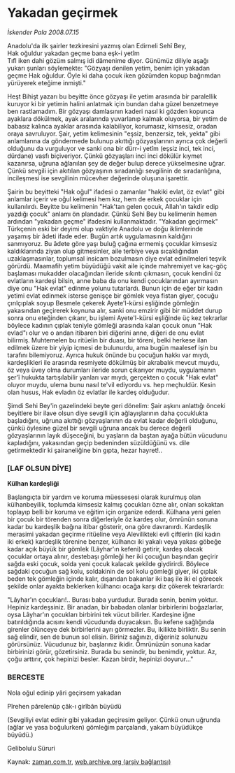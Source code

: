 # Yakadan geçirmek

*İskender Pala 2008.07.15*

<tr><td class="metin" colspan="2" style="padding-top: 20px; padding-left: 5px; padding-right: 10px;">Anadolu'da ilk şairler tezkiresini yazmış olan Edirneli Sehî Bey,<br/>Hak oğuldur yakadan geçme bana eşk-i yetîm<br/>Tıfl iken dahi gözüm salmış idi dâmenime diyor. Günümüz diliyle aşağı yukarı şunları söylemekte: "Gözyaşı denilen yetim, benim için yakadan geçme Hak oğuldur. Öyle ki daha çocuk iken gözümden kopup bağrımdan yürüyerek eteğime inmişti."</td></tr><tr><td class="metin" colspan="2" style="padding-top: 20px; padding-left: 5px; padding-right: 10px;"><p>Heşt Bihişt yazarı bu beyitte önce gözyaşı ile yetim arasında bir paralellik kuruyor ki bir yetimin halini anlatmak için bundan daha güzel benzetmeye ben rastlamadım. Bir gözyaşı damlasının kaderi nasıl ki gözden kopunca ayaklara dökülmek, ayak aralarında yuvarlanıp kalmak oluyorsa, bir yetim de babasız kalınca ayaklar arasında kalabiliyor, korumasız, kimsesiz, oradan oraya savruluyor. Şair, yetim kelimesinin "eşsiz, benzersiz, tek, yekta" gibi anlamlarına da göndermede bulunup akıttığı gözyaşlarının ayrıca çok değerli olduğunu da vurguluyor ve sanki ona bir dürr-i yetîm (eşsiz inci, tek inci, dürdane) vasfı biçiveriyor. Çünkü gözyaşları inci inci dökülür kıymet kazanırsa, uğruna ağlanılan şey de değer bulup derece yükselmesine uğrar. Çünkü sevgili için akıtılan gözyaşının sıradanlığı sevgilinin de sıradanlığına, incileşmesi ise sevgilinin mücevher değerinde oluşuna işarettir. 
<p>Şairin bu beyitteki "Hak oğul" ifadesi o zamanlar "hakiki evlat, öz evlat" gibi anlamlar içerir ve oğul kelimesi hem kız, hem de erkek çocuklar için kullanılırdı. Beyitte bu kelimenin "Hak'tan gelen çocuk, Allah'ın takdir edip yazdığı çocuk" anlamı ön plandadır. Çünkü Sehi Bey bu kelimenin hemen ardından "yakadan geçme" ifadesini kullanmaktadır. "Yakadan geçirmek" Türkçenin eski bir deyimi olup vaktiyle Anadolu ve doğu iklimlerinde yaşamış bir âdeti ifade eder. Bugün artık uygulamasının kaldığını sanmıyoruz. Bu âdete göre yaşı buluğ çağına ermemiş çocuklar kimsesiz kaldıklarında ziyan olup gitmesinler, aile terbiye veya sıcaklığından uzaklaşmasınlar, toplumsal insicam bozulmasın diye evlat edinilmeleri teşvik görürdü. Maamafih yetim büyüdüğü vakit aile içinde mahremiyet ve kaç-göç başlaması mukadder olacağından ileride sıkıntı çıkmasın, çocuk kendini öz evlatların kardeşi bilsin, anne baba da onu kendi çocuklarından ayırmasın diye onu "Hak evlat" edinme yolunu tutarlardı. Bunun için de eğer bir kadın yetimi evlat edinmek isterse genişçe bir gömlek veya fistan giyer, çocuğu çırılçıplak soyup Besmele çekerek Ayete'l-kürsi eşliğinde gömleğin yakasından geçirerek koynuna alır, sanki onu emzirir gibi bir müddet durup sonra onu eteğinden çıkarır, bu işlemi Ayete'l-kürsi eşliğinde üç kez tekrarlar böylece kadının çıplak teniyle gömleği arasında kalan çocuk onun "Hak evlad"ı olur ve o andan itibaren biri diğerini anne, diğeri de onu evlat bilirmiş. Muhtemelen bu ritüelin bir duası, bir töreni, belki herkese ilan edilmek üzere bir yiyip içmesi de bulunurdu, ama bugün maalesef işin bu tarafını bilemiyoruz. Ayrıca hukuk önünde bu çocuğun hakkı var mıydı, kardeşlikleri ile arasında resmiyete dökülmüş bir akrabalık mevcut muydu, öz veya üvey olma durumları ileride sorun çıkarıyor muydu, uygulamanın şer'î hukukta tartışılabilir yanları var mıydı, gerçekten o çocuk "Hak evlat" oluyor muydu, ulema bunu nasıl te'vil ediyordu vs. hep meçhuldür. Kesin olan husus, Hak evladın öz evlatlar ile kardeş olduğudur. 
<p>Şimdi Sehi Bey'in gazelindeki beyte geri dönelim: Şair aşkını anlattığı önceki beyitlere bir ilave olsun diye sevgili için ağlayışlarının daha çocuklukta başladığını, uğruna akıttığı gözyaşlarının da evlat kadar değerli olduğunu, çünkü öylesine güzel bir sevgili uğruna ancak bu derece değerli gözyaşlarının layık düşeceğini, bu yaşların da baştan ayağa bütün vücudunu kapladığını, yakasından geçip bedeninden süzüldüğünü vs. dile getirmektedir ki şairaneliğine bin gıpta, hezar hayret!.. 
<p><h3>[LAF OLSUN DİYE]</h3>
<p><b>Külhan kardeşliği</b>
<p>Başlangıçta bir yardım ve koruma müessesesi olarak kurulmuş olan külhanbeyilik, toplumda kimsesiz kalmış çocukları özne alır, onları sokaktan toplayıp belli bir koruma ve eğitim için organize ederdi. Külhana yeni gelen bir çocuk bir törenden sonra diğerleriyle öz kardeş olur, ömrünün sonuna kadar bu kardeşlik bağına itibar gösterir, ona göre davranırdı. Kardeşlik merasimi yakadan geçirme ritüeline veya Alevilikteki evli çiftlerin (iki kadın iki erkek) kardeşlik törenine benzer, külhancı iki yakalı veya yakası göbeğe kadar açık büyük bir gömlek (Lâyhar'ın kefeni) getirir, kardeş olacak çocuklar ortaya alınır, destebaşı gömleği her iki çocuğun başından geçirir sağda eski çocuk, solda yeni çocuk kalacak şekilde giydirirdi. Böylece sağdaki çocuğun sağ kolu, soldakinin de sol kolu gömleği giyer, iki çıplak beden tek gömleğin içinde kalır, dışarıdan bakanlar iki baş ile iki el görecek şekilde onlar ayakta beklerken külhancı ocağa karşı diz çökerek tekrarlardı:
<p>"Lâyhar'ın çocukları!.. Burası baba yurdudur. Burada senin, benim yoktur. Hepiniz kardeşsiniz. Bir anadan, bir babadan olanlar birbirlerini boğazlarlar, oysa Lâyhar'ın çocukları birbirini tek vücut bilirler. Kardeşine iğne batırıldığında acısını kendi vücudunda duyacaksın. Bu kefene sağlığında girenler ölünceye dek birbirlerini ayrı görmezler. Bu, ikilikte birliktir. Bu senin sağ elindir, sen de bunun sol elisin. Biriniz sağınızı, diğeriniz solunuzu görürsünüz. Vücudunuz bir, başlarınız ikidir. Ömrünüzün sonuna kadar birbirinizi görür, gözetirsiniz. Burada bu senindir, bu benimdir, yoktur. Az, çoğu arttırır, çok hepinizi besler. Kazan birdir, hepinizi doyurur..."
<p><h3>BERCESTE</h3>
<p>Nola oğul edinip yâri geçirsem yakadan
<p>Pîrehen pârelenüp çâk-ı girîbân büyüdü
<p>(Sevgiliyi evlat edinir gibi yakadan geçiresim geliyor. Çünkü onun uğrunda (ağlar ve yasa boğulurken) gömleğim parçalandı, yakam büyüdükçe büyüdü.)
<p>Gelibolulu Süruri<br/></p></p></p></p></p></p></p></p></p></p></p></p></td></tr>

Kaynak: [zaman.com.tr](http://zaman.com.tr/yazar.do?yazino=714248), [web.archive.org (arşiv bağlantısı)](http://web.archive.org/web/20080828194041/http://www.zaman.com.tr:80/yazar.do?yazino=714248)
